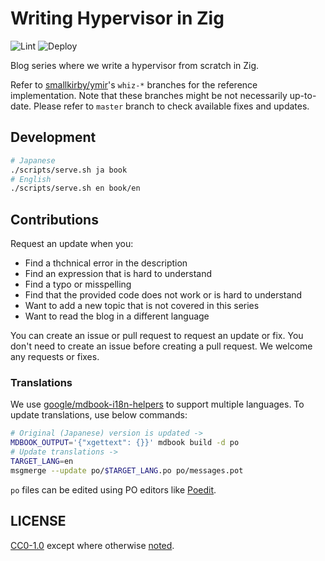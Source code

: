 # Writing Hypervisor in Zig

![Lint](https://github.com/smallkirby/writing-hypervisor-in-zig/actions/workflows/lint.yml/badge.svg)
![Deploy](https://github.com/smallkirby/writing-hypervisor-in-zig/actions/workflows/deploy.yml/badge.svg)

Blog series where we write a hypervisor from scratch in Zig.

Refer to [smallkirby/ymir](https://github.com/smallkirby/ymir)'s `whiz-*` branches for the reference implementation.
Note that these branches might be not necessarily up-to-date.
Please refer to `master` branch to check available fixes and updates.

## Development

```sh
# Japanese
./scripts/serve.sh ja book
# English
./scripts/serve.sh en book/en
```

## Contributions

Request an update when you:

- Find a thchnical error in the description
- Find an expression that is hard to understand
- Find a typo or misspelling
- Find that the provided code does not work or is hard to understand
- Want to add a new topic that is not covered in this series
- Want to read the blog in a different language

You can create an issue or pull request to request an update or fix.
You don't need to create an issue before creating a pull request.
We welcome any requests or fixes.

### Translations

We use [google/mdbook-i18n-helpers](https://github.com/google/mdbook-i18n-helpers) to support multiple languages.
To update translations, use below commands:

```sh
# Original (Japanese) version is updated ->
MDBOOK_OUTPUT='{"xgettext": {}}' mdbook build -d po
# Update translations ->
TARGET_LANG=en
msgmerge --update po/$TARGET_LANG.po po/messages.pot
```

`po` files can be edited using PO editors like [Poedit](https://poedit.net/).

## LICENSE

[CC0-1.0](LICENSE) except where otherwise [noted](./src/license.md).
